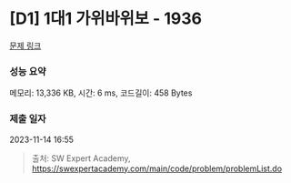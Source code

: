 # [D1] 1대1 가위바위보 - 1936 

[문제 링크](https://swexpertacademy.com/main/code/problem/problemDetail.do?contestProbId=AV5PjKXKALcDFAUq) 

### 성능 요약

메모리: 13,336 KB, 시간: 6 ms, 코드길이: 458 Bytes

### 제출 일자

2023-11-14 16:55



> 출처: SW Expert Academy, https://swexpertacademy.com/main/code/problem/problemList.do